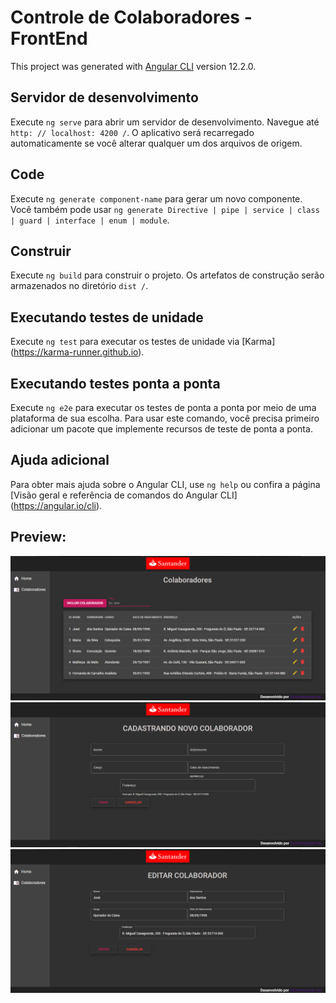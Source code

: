 # Controle de Colaboradores - FrontEnd

This project was generated with [Angular CLI](https://github.com/angular/angular-cli) version 12.2.0.

## Servidor de desenvolvimento

Execute `ng serve` para abrir um servidor de desenvolvimento. Navegue até `http: // localhost: 4200 /`. O aplicativo será recarregado automaticamente se você alterar qualquer um dos arquivos de origem.

## Code 

Execute `ng generate component-name` para gerar um novo componente. Você também pode usar `ng generate Directive | pipe | service | class | guard | interface | enum | module`.

## Construir

Execute `ng build` para construir o projeto. Os artefatos de construção serão armazenados no diretório `dist /`.

## Executando testes de unidade

Execute `ng test` para executar os testes de unidade via [Karma] (https://karma-runner.github.io).

## Executando testes ponta a ponta

Execute `ng e2e` para executar os testes de ponta a ponta por meio de uma plataforma de sua escolha. Para usar este comando, você precisa primeiro adicionar um pacote que implemente recursos de teste de ponta a ponta.

## Ajuda adicional

Para obter mais ajuda sobre o Angular CLI, use `ng help` ou confira a página [Visão geral e referência de comandos do Angular CLI] (https://angular.io/cli).

## Preview:

<img src="https://github.com/VictorHenrique-dev/colaboradores_front/blob/main/screenshot/1.PNG">
<br>
<img src="https://github.com/VictorHenrique-dev/colaboradores_front/blob/main/screenshot/2.PNG">
<br>
<img src="https://github.com/VictorHenrique-dev/colaboradores_front/blob/main/screenshot/3.PNG">
